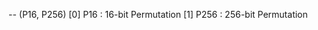  -- (P16, P256)
 [0] P16                   : 16-bit Permutation
 [1] P256                  : 256-bit Permutation
